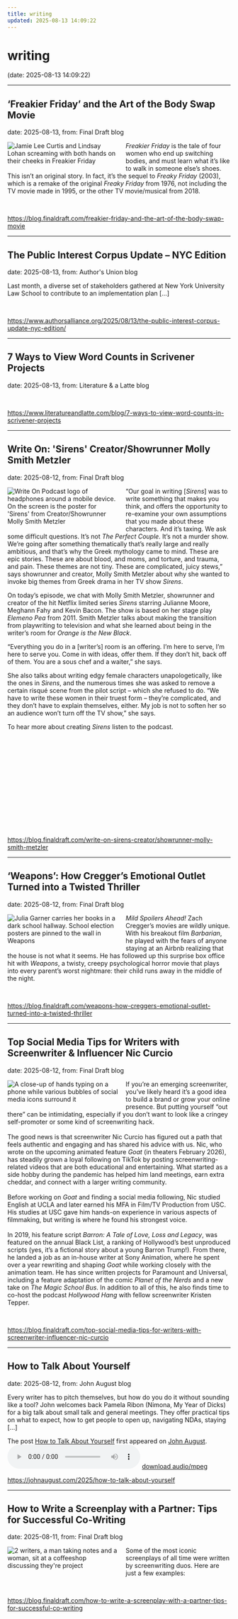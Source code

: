 ```yaml
---
title: writing
updated: 2025-08-13 14:09:22
---
```


# writing

(date: 2025-08-13 14:09:22)

---

## ‘Freakier Friday’ and the Art of the Body Swap Movie

date: 2025-08-13, from: Final Draft blog

<div class="hs-featured-image-wrapper"> 
 <a href="https://blog.finaldraft.com/freakier-friday-and-the-art-of-the-body-swap-movie" title="" class="hs-featured-image-link"> <img src="https://blog.finaldraft.com/hubfs/Jamie%20Lee%20Curtis%20and%20Lindsay%20Lohan%20in%20Freakier%20Friday%20%282%29.png" alt="Jamie Lee Curtis and Lindsay Lohan screaming with both hands on their cheeks in Freakier Friday" class="hs-featured-image" style="width:auto !important; max-width:50%; float:left; margin:0 15px 15px 0;"> </a> 
</div> 
<p><em>Freakier Friday</em> is the tale of four women who end up switching bodies, and must learn what it’s like to walk in someone else’s shoes. This isn’t an original story. In fact, it’s the sequel to <em>Freaky Friday</em> (2003), which is a remake of the original <em>Freaky Friday</em> from 1976, not including the TV movie made in 1995, or the other TV movie/musical from 2018.</p> 

<br> 

<https://blog.finaldraft.com/freakier-friday-and-the-art-of-the-body-swap-movie>

---

## The Public Interest Corpus Update – NYC Edition

date: 2025-08-13, from: Author's Union blog

Last month, a diverse set of stakeholders gathered at New York University Law School to contribute to an implementation plan [&#8230;] 

<br> 

<https://www.authorsalliance.org/2025/08/13/the-public-interest-corpus-update-nyc-edition/>

---

## 7 Ways to View Word Counts in Scrivener Projects

date: 2025-08-13, from: Literature & a Latte blog

 

<br> 

<https://www.literatureandlatte.com/blog/7-ways-to-view-word-counts-in-scrivener-projects>

---

## Write On: 'Sirens' Creator/Showrunner Molly Smith Metzler

date: 2025-08-12, from: Final Draft blog

<div class="hs-featured-image-wrapper"> 
 <a href="https://blog.finaldraft.com/write-on-sirens-creator/showrunner-molly-smith-metzler" title="" class="hs-featured-image-link"> <img src="https://blog.finaldraft.com/hubfs/Write%20On%20Molly%20Smith%20Metzler%20-%20CreatorShowrunner.png" alt="Write On Podcast logo of headphones around a mobile device. On the screen is the poster for 'Sirens' from Creator/Showrunner Molly Smith Metzler" class="hs-featured-image" style="width:auto !important; max-width:50%; float:left; margin:0 15px 15px 0;"> </a> 
</div> 
<p>“Our goal in writing [<em>Sirens</em>] was to write something that makes you think, and offers the opportunity to re-examine your own assumptions that you made about these characters. And it’s taxing. We ask some difficult questions. It’s not <em>The Perfect Couple</em>. It’s not a murder show. We’re going after something thematically that’s really large and really ambitious, and that’s why the Greek mythology came to mind. These are epic stories. These are about blood, and moms, and torture, and trauma, and pain. These themes are not tiny. These are complicated, juicy stews,” says showrunner and creator, Molly Smith Metzler about why she wanted to invoke big themes from Greek drama in her TV show <em>Sirens</em>.&nbsp;</p> 
<p>On today’s episode, we chat with Molly Smith Metzler, showrunner and creator of the hit Netflix limited series <em>Sirens</em> starring Julianne Moore, Meghann Fahy and Kevin Bacon. The show is based on her stage play <em>Elemeno Pea</em> from 2011. Smith Metzler talks about making the transition from playwriting to television and what she learned about being in the writer’s room for <em>Orange is the New Black</em>.&nbsp;</p> 
<p>“Everything you do in a [writer’s] room is an offering. I’m here to serve, I’m here to serve you. Come in with ideas, offer them. If they don’t hit, back off of them. You are a sous chef and a waiter,” she says.&nbsp;</p> 
<p>She also talks about writing edgy female characters unapologetically, like the ones in <em>Sirens</em>, and the numerous times she was asked to remove a certain risqué scene from the pilot script – which she refused to do. “We have to write these women in their truest form – they’re complicated, and they don’t have to explain themselves, either. My job is not to soften her so an audience won’t turn off the TV show,” she says.&nbsp;</p> 
<p>To hear more about creating <em>Sirens</em> listen to the podcast.&nbsp;<br><br></p> 
<div> 
 <div> 
  <div class="hs-embed-wrapper" style="position: relative; overflow: hidden; width: 100%; height: auto; padding: 0; max-width: 880px; min-width: 256px; display: block; margin: auto;"> 
   <div class="hs-embed-content-wrapper"> 
    <div style="position: relative; overflow: hidden; max-width: 100%; padding-bottom: 35%; margin: 0px;">  
    </div> 
   </div> 
  </div> 
 </div> 
</div> 

<br> 

<https://blog.finaldraft.com/write-on-sirens-creator/showrunner-molly-smith-metzler>

---

## ‘Weapons’: How Cregger’s Emotional Outlet Turned into a Twisted Thriller

date: 2025-08-12, from: Final Draft blog

<div class="hs-featured-image-wrapper"> 
 <a href="https://blog.finaldraft.com/weapons-how-creggers-emotional-outlet-turned-into-a-twisted-thriller" title="" class="hs-featured-image-link"> <img src="https://blog.finaldraft.com/hubfs/Julia%20Garner%20in%20Weapons.png" alt="Julia Garner carries her books in a dark school hallway. School election posters are pinned to the wall in Weapons" class="hs-featured-image" style="width:auto !important; max-width:50%; float:left; margin:0 15px 15px 0;"> </a> 
</div> 
<p><em>Mild Spoilers Ahead! </em>Zach Cregger’s movies are wildly unique. With his breakout film <em>Barbarian</em>, he played with the fears of anyone staying at an Airbnb realizing that the house is not what it seems. He has followed up this surprise box office hit with <em>Weapons</em>, a twisty, creepy psychological horror movie that plays into every parent’s worst nightmare: their child runs away in the middle of the night.</p> 

<br> 

<https://blog.finaldraft.com/weapons-how-creggers-emotional-outlet-turned-into-a-twisted-thriller>

---

## Top Social Media Tips for Writers with Screenwriter & Influencer Nic Curcio

date: 2025-08-12, from: Final Draft blog

<div class="hs-featured-image-wrapper"> 
 <a href="https://blog.finaldraft.com/top-social-media-tips-for-writers-with-screenwriter-influencer-nic-curcio" title="" class="hs-featured-image-link"> <img src="https://blog.finaldraft.com/hubfs/A%20close-up%20of%20hands%20typing%20on%20a%20phone%20while%20various%20bubbles%20of%20social%20media%20icons%20surround%20it.png" alt="A close-up of hands typing on a phone while various bubbles of social media icons surround it" class="hs-featured-image" style="width:auto !important; max-width:50%; float:left; margin:0 15px 15px 0;"> </a> 
</div> 
<p>If you’re an emerging screenwriter, you’ve likely heard it’s a good idea to build a brand or grow your online presence. But putting yourself “out there” can be intimidating, especially if you don’t want to look like a cringey self-promoter or some kind of screenwriting hack.&nbsp;<br><br>The good news is that screenwriter Nic Curcio has figured out a path that feels authentic and engaging and has shared his advice with us. Nic, who wrote on the upcoming animated feature <em>Goat</em> (in theaters February 2026), has steadily grown a loyal following on TikTok by posting screenwriting-related videos that are both educational and entertaining. What started as a side hobby during the pandemic has helped him land meetings, earn extra cheddar, and connect with a larger writing community.<br><br>Before working on <em>Goat</em> and finding a social media following, Nic studied English at UCLA and later earned his MFA in Film/TV Production from USC. His studies at USC gave him hands-on experience in various aspects of filmmaking, but writing is where he found his strongest voice.&nbsp;<br><br>In 2019, his feature script <em>Barron: A Tale of Love, Loss and Legacy</em>, was featured on the annual Black List, a ranking of Hollywood’s best unproduced scripts (yes, it’s a fictional story about a young Barron Trump!). From there, he landed a job as an in-house writer at Sony Animation, where he spent over a year rewriting and shaping <em>Goat</em> while working closely with the animation team. He has since written projects for Paramount and Universal, including a feature adaptation of the comic <em>Planet of the Nerds</em> and a new take on <em>The Magic School Bus</em>. In addition to all of this, he also finds time to co-host the podcast <em>Hollywood Hang</em> with fellow screenwriter Kristen Tepper.&nbsp;</p> 

<br> 

<https://blog.finaldraft.com/top-social-media-tips-for-writers-with-screenwriter-influencer-nic-curcio>

---

## How to Talk About Yourself

date: 2025-08-12, from: John August blog

<p>Every writer has to pitch themselves, but how do you do it without sounding like a tool? John welcomes back Pamela Ribon (Nimona, My Year of Dicks) for a big talk about small talk and general meetings. They offer practical tips on what to expect, how to get people to open up, navigating NDAs, staying [&#8230;]</p>
The post <a href="https://johnaugust.com/2025/how-to-talk-about-yourself">How to Talk About Yourself</a> first appeared on <a href="https://johnaugust.com">John August</a>. 

<audio crossorigin="anonymous" controls="controls">
<source type="audio/mpeg" src="http://media.blubrry.com/scriptnotes/traffic.libsyn.com/scriptnotes/699standard.mp3"></source>
</audio> <a href="http://media.blubrry.com/scriptnotes/traffic.libsyn.com/scriptnotes/699standard.mp3" target="_blank">download audio/mpeg</a><br> 

<https://johnaugust.com/2025/how-to-talk-about-yourself>

---

## How to Write a Screenplay with a Partner: Tips for Successful Co-Writing

date: 2025-08-11, from: Final Draft blog

<div class="hs-featured-image-wrapper"> 
 <a href="https://blog.finaldraft.com/how-to-write-a-screenplay-with-a-partner-tips-for-successful-co-writing" title="" class="hs-featured-image-link"> <img src="https://blog.finaldraft.com/hubfs/2%20writers%2c%20a%20man%20taking%20notes%20and%20a%20woman%2c%20sit%20at%20a%20coffeeshop%20discussing%20theyre%20project.png" alt="2 writers, a man taking notes and a woman, sit at a coffeeshop discussing they're project" class="hs-featured-image" style="width:auto !important; max-width:50%; float:left; margin:0 15px 15px 0;"> </a> 
</div> 
<p>Some of the most iconic screenplays of all time were written by screenwriting duos. Here are just a few examples:</p> 

<br> 

<https://blog.finaldraft.com/how-to-write-a-screenplay-with-a-partner-tips-for-successful-co-writing>

